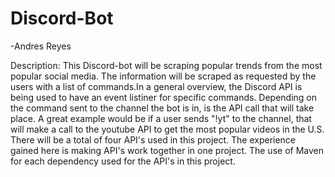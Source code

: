 # Discord-Bot
-Andres Reyes

Description: This Discord-bot will be scraping popular trends from the most popular social media. The information will be scraped as requested by the users with a list of commands.In a general overview, the Discord API is being used to have an event listiner for specific commands. Depending on the command sent to the channel the bot is in, is the API call that will take place. A great example would be if a user sends "!yt" to the channel, that will make a call to the youtube API to get the most popular videos in the U.S. <br>
There will be a total of four API's used in this project. The experience gained here is making API's work together in one project. The use of Maven for each dependency used for the API's in this project. 
